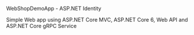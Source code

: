WebShopDemoApp - ASP.NET Identity

Simple Web app using ASP.NET Core MVC, ASP.NET Core 6, Web API and ASP.NET Core gRPC Service
